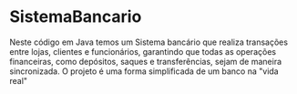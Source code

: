 # SistemaBancario

Neste código em Java temos um Sistema bancário que realiza transações entre lojas, clientes e funcionários, garantindo que todas as operações financeiras,
como depósitos, saques e transferências, sejam de maneira sincronizada. O projeto é uma forma simplificada de um banco na "vida real"
